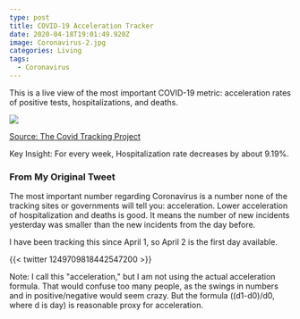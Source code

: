 ```yaml
---
type: post
title: COVID-19 Acceleration Tracker
date: 2020-04-18T19:01:49.920Z
image: Coronavirus-2.jpg
categories: Living
tags:
  - Coronavirus
---
```

This is a live view of the most important COVID-19 metric: acceleration rates of positive tests, hospitalizations, and deaths.

![](change-in-acceleration-covid-19_-key-metrics.png)

[Source: The Covid Tracking Project](https://covidtracking.com/data)

Key Insight: For every week, Hospitalization rate decreases by about 9.19%.

### From My Original Tweet

The most important number regarding Coronavirus is a number none of the tracking sites or governments will tell you: acceleration. Lower acceleration of hospitalization and deaths is good. It means the number of new incidents yesterday was smaller than the new incidents from the day before. 

I have been tracking this since April 1, so April 2 is the first day available. 

{{< twitter 1249709818442547200 >}}

Note: I call this "acceleration," but I am not using the actual acceleration formula. That would confuse too many people, as the swings in numbers and in positive/negative would seem crazy. But the formula ((d1-d0)/d0, where d is day) is reasonable proxy for acceleration. 